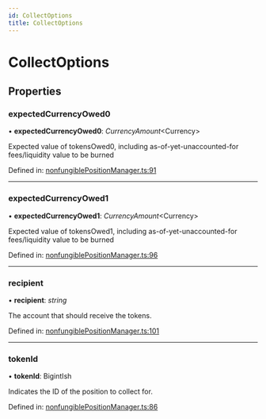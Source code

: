 ```yaml
---
id: CollectOptions
title: CollectOptions
---
```


# CollectOptions

## Properties

### expectedCurrencyOwed0

• **expectedCurrencyOwed0**: *CurrencyAmount*<Currency\>

Expected value of tokensOwed0, including as-of-yet-unaccounted-for fees/liquidity value to be burned

Defined in: [nonfungiblePositionManager.ts:91](https://github.com/Uniswap/uniswap-v3-sdk/blob/aeb1b09/src/nonfungiblePositionManager.ts#L91)

___

### expectedCurrencyOwed1

• **expectedCurrencyOwed1**: *CurrencyAmount*<Currency\>

Expected value of tokensOwed1, including as-of-yet-unaccounted-for fees/liquidity value to be burned

Defined in: [nonfungiblePositionManager.ts:96](https://github.com/Uniswap/uniswap-v3-sdk/blob/aeb1b09/src/nonfungiblePositionManager.ts#L96)

___

### recipient

• **recipient**: *string*

The account that should receive the tokens.

Defined in: [nonfungiblePositionManager.ts:101](https://github.com/Uniswap/uniswap-v3-sdk/blob/aeb1b09/src/nonfungiblePositionManager.ts#L101)

___

### tokenId

• **tokenId**: BigintIsh

Indicates the ID of the position to collect for.

Defined in: [nonfungiblePositionManager.ts:86](https://github.com/Uniswap/uniswap-v3-sdk/blob/aeb1b09/src/nonfungiblePositionManager.ts#L86)
